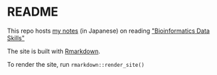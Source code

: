 # README

This repo hosts [my notes](https://joelnitta.github.io/bioinfo-book-club/) (in Japanese) on reading ["Bioinformatics Data Skills"](https://github.com/vsbuffalo/bds-files)

The site is built with [Rmarkdown](https://bookdown.org/yihui/rmarkdown/rmarkdown-site.html).

To render the site, run `rmarkdown::render_site()`
